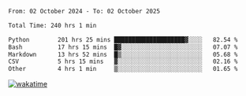 <!--START_SECTION:waka-->

```txt
From: 02 October 2024 - To: 02 October 2025

Total Time: 240 hrs 1 min

Python        201 hrs 25 mins ████████████████████▓░░░░   82.54 %
Bash          17 hrs 15 mins  █▓░░░░░░░░░░░░░░░░░░░░░░░   07.07 %
Markdown      13 hrs 52 mins  █▒░░░░░░░░░░░░░░░░░░░░░░░   05.68 %
CSV           5 hrs 15 mins   ▓░░░░░░░░░░░░░░░░░░░░░░░░   02.16 %
Other         4 hrs 1 min     ▒░░░░░░░░░░░░░░░░░░░░░░░░   01.65 %
```

<!--END_SECTION:waka-->
[![wakatime](https://wakatime.com/badge/user/5f89a63a-5294-4958-ad30-2b3455e63f2a.svg)](https://wakatime.com/@5f89a63a-5294-4958-ad30-2b3455e63f2a)
